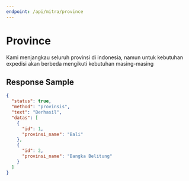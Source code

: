 ```yaml
---
endpoint: /api/mitra/province
---
```

# Province

Kami menjangkau seluruh provinsi di indonesia, namun untuk kebutuhan expedisi akan berbeda mengikuti kebutuhan masing-masing
## Response Sample

```json
{
  "status": true,
  "method": "provinsis",
  "text": "Berhasil",
  "datas": [
    {
      "id": 1,
      "provinsi_name": "Bali"
    },
    {
      "id": 2,
      "provinsi_name": "Bangka Belitung"
    }
  ]
}
```
